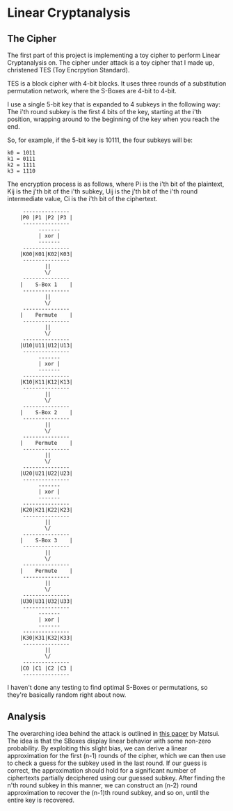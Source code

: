 Linear Cryptanalysis
===================

The Cipher
----------

The first part of this project is implementing a toy cipher to perform
Linear Cryptanalysis on. The cipher under attack is a toy cipher that I
made up, christened TES (Toy Encrpytion Standard). 

TES is a block cipher with 4-bit blocks. It uses three rounds of a substitution
permutation network, where the S-Boxes are 4-bit to 4-bit.

I use a single 5-bit key that is expanded to 4 subkeys in the following
way: The i'th round subkey is the first 4 bits of the key, starting at the i'th
position, wrapping around to the beginning of the key when you reach the end.

So, for example, if the 5-bit key is 10111, the four subkeys will be:

    k0 = 1011
    k1 = 0111
    k2 = 1111
    k3 = 1110

The encryption process is as follows, where Pi is the i'th bit of the plaintext,
Kij is the j'th bit of the i'th subkey, Uij is the j'th bit of the i'th round
intermediate value, Ci is the i'th bit of the ciphertext.


         ---------------
        |P0 |P1 |P2 |P3 |
         ---------------
              -------
              | xor |
              -------
         ---------------
        |K00|K01|K02|K03|
         ---------------
                ||
                \/
         ---------------
        |    S-Box 1    |
         ---------------
                ||
                \/
         ---------------
        |    Permute    |
         ---------------
                ||
                \/
         ---------------
        |U10|U11|U12|U13|
         ---------------
              -------
              | xor | 
              -------
         ---------------
        |K10|K11|K12|K13|
         ---------------
                ||
                \/
         ---------------
        |    S-Box 2    |
         ---------------
                ||
                \/
         ---------------
        |    Permute    |
         ---------------
                ||
                \/
         ---------------
        |U20|U21|U22|U23|
         ---------------
              -------
              | xor | 
              -------
         ---------------
        |K20|K21|K22|K23|
         ---------------
                ||
                \/
         ---------------
        |    S-Box 3    |
         ---------------
                ||
                \/
         ---------------
        |    Permute    |
         ---------------
                ||
                \/
         ---------------
        |U30|U31|U32|U33|
         ---------------
              -------
              | xor | 
              -------
         ---------------
        |K30|K31|K32|K33|
         ---------------
                ||
                \/
         ---------------
        |C0 |C1 |C2 |C3 |
         ---------------


 I haven't done any testing to find optimal S-Boxes or permutations, so they're
 basically random right about now.

Analysis
--------

The overarching idea behind the attack is outlined in [this paper](http://luca-giuzzi.unibs.it/corsi/Support/papers-cryptography/Matsui.pdf) by Matsui. The idea is that the SBoxes display linear
behavior with some non-zero probability. By exploiting this slight bias,
we can derive a linear approximation for the first (n-1) rounds of the cipher,
which we can then use to check a guess for the subkey used in the last round.
If our guess is correct, the approximation should hold for a significant
number of ciphertexts partially deciphered using our guessed subkey. After finding
the n'th round subkey in this manner, we can construct an (n-2) round approximation
to recover the (n-1)th round subkey, and so on, until the entire key is recovered.
